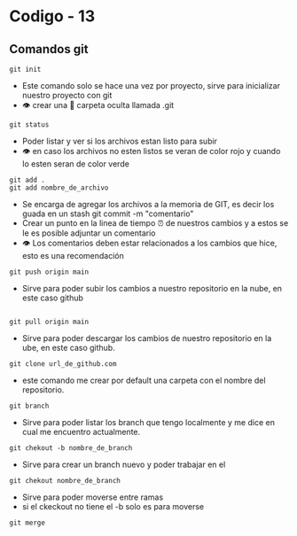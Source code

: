 # Codigo - 13
## Comandos git

```
git init
```
- Este comando solo se hace una vez por proyecto, sirve para inicializar nuestro proyecto con git
- :eye: crear una :file_folder: carpeta oculta llamada .git


```
git status
```
- Poder listar y ver si los archivos estan listo para subir
- :eye: en caso los archivos no esten listos se veran de color rojo y cuando lo esten seran de color verde


```
git add .
git add nombre_de_archivo
```
- Se encarga de agregar los archivos a la memoria de GIT, es decir los guada en un stash git commit -m "comentario"
- Crear un punto en la linea de tiempo :alarm_clock: de nuestros cambios y a estos se le es posible adjuntar un comentario
- :eye: Los comentarios deben estar relacionados a los cambios que hice, esto es una recomendación

```
git push origin main
```
- Sirve para poder subir los cambios a nuestro repositorio en la nube, en este caso github

```

git pull origin main
```
- Sirve para poder descargar los cambios de nuestro repositorio en la ube, en este caso github.

```
git clone url_de_github.com
```
- este comando me crear por default una carpeta con el nombre del repositorio.

```
git branch
```
- Sirve para poder listar los branch que tengo localmente y me dice en cual me encuentro actualmente.

```
git chekout -b nombre_de_branch
```
- Sirve para crear un branch nuevo y poder trabajar en el

```
git chekout nombre_de_branch
```
- Sirve para poder moverse entre ramas
- si el ckeckout no tiene el -b solo es para moverse

```
git merge
```